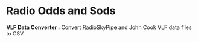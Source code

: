 # Radio Odds and Sods

**VLF Data Converter :** Convert RadioSkyPipe and John Cook VLF data files to CSV.